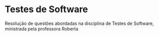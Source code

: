 # Testes de Software
 Resolução de questões abordadas na disciplina de Testes de Software, ministrada pela professora Roberta
